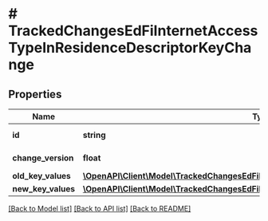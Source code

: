 # # TrackedChangesEdFiInternetAccessTypeInResidenceDescriptorKeyChange

## Properties

Name | Type | Description | Notes
------------ | ------------- | ------------- | -------------
**id** | **string** | Resource identifier | [optional]
**change_version** | **float** | Change version | [optional]
**old_key_values** | [**\OpenAPI\Client\Model\TrackedChangesEdFiInternetAccessTypeInResidenceDescriptorKey**](TrackedChangesEdFiInternetAccessTypeInResidenceDescriptorKey.md) |  | [optional]
**new_key_values** | [**\OpenAPI\Client\Model\TrackedChangesEdFiInternetAccessTypeInResidenceDescriptorKey**](TrackedChangesEdFiInternetAccessTypeInResidenceDescriptorKey.md) |  | [optional]

[[Back to Model list]](../../README.md#models) [[Back to API list]](../../README.md#endpoints) [[Back to README]](../../README.md)
